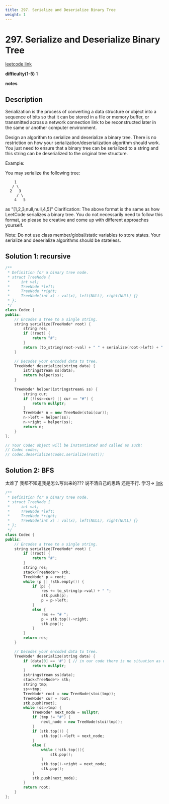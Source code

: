 ```yaml
---
title: 297. Serialize and Deserialize Binary Tree
weight: 1
---
```

# 297. Serialize and Deserialize Binary Tree

[leetcode link](https://leetcode.com/problems/serialize-and-deserialize-binary-tree/)

**difficulty(1-5)** 
1

**notes**

## Description
Serialization is the process of converting a data structure or object into a sequence of bits so that it can be stored in a file or memory buffer, or transmitted across a network connection link to be reconstructed later in the same or another computer environment.

Design an algorithm to serialize and deserialize a binary tree. There is no restriction on how your serialization/deserialization algorithm should work. You just need to ensure that a binary tree can be serialized to a string and this string can be deserialized to the original tree structure.

Example: 

You may serialize the following tree:
```
    1
   / \
  2   3
     / \
    4   5
```
as "[1,2,3,null,null,4,5]"
Clarification: The above format is the same as how LeetCode serializes a binary tree. You do not necessarily need to follow this format, so please be creative and come up with different approaches yourself.

Note: Do not use class member/global/static variables to store states. Your serialize and deserialize algorithms should be stateless.

## Solution 1: recursive
```c++
/**
 * Definition for a binary tree node.
 * struct TreeNode {
 *     int val;
 *     TreeNode *left;
 *     TreeNode *right;
 *     TreeNode(int x) : val(x), left(NULL), right(NULL) {}
 * };
 */
class Codec {
public:
    // Encodes a tree to a single string.
    string serialize(TreeNode* root) {
        string res;
        if (!root) {
            return "#";
        }
        return (to_string(root->val) + " " + serialize(root->left) + " " + serialize(root->right));
    }

    // Decodes your encoded data to tree.
    TreeNode* deserialize(string data) {
        istringstream ss(data);
        return helper(ss);
    }
    
    TreeNode* helper(istringstream& ss) {
        string cur;
        if (!(ss>>cur) || cur == "#") {
            return nullptr;
        }
        TreeNode* n = new TreeNode(stoi(cur));
        n->left = helper(ss);
        n->right = helper(ss);
        return n;
    }
};

// Your Codec object will be instantiated and called as such:
// Codec codec;
// codec.deserialize(codec.serialize(root));
```

## Solution 2: BFS
太难了 我都不知道我是怎么写出来的??? 说不清自己的思路 还是不行.
学习-> [link](https://leetcode.com/problems/serialize-and-deserialize-binary-tree/discuss/74260/Recursive-DFS-Iterative-DFS-and-BFS)
```c++
/**
 * Definition for a binary tree node.
 * struct TreeNode {
 *     int val;
 *     TreeNode *left;
 *     TreeNode *right;
 *     TreeNode(int x) : val(x), left(NULL), right(NULL) {}
 * };
 */
class Codec {
public:
    // Encodes a tree to a single string.
    string serialize(TreeNode* root) {
        if (!root) {
            return "#";
        }
        string res;
        stack<TreeNode*> stk;
        TreeNode* p = root;
        while (p || !stk.empty()) {
            if (p) {
                res += to_string(p->val) + " ";
                stk.push(p);
                p = p->left;
            }
            else {
                res += "# ";
                p = stk.top()->right;
                stk.pop();
            }
        }
        return res;
    }

    // Decodes your encoded data to tree.
    TreeNode* deserialize(string data) {
        if (data[0] == '#') { // in our code there is no situation as data.length() == 0 
            return nullptr;
        }
        istringstream ss(data);
        stack<TreeNode*> stk;
        string tmp;
        ss>>tmp;
        TreeNode* root = new TreeNode(stoi(tmp));
        TreeNode* cur = root;
        stk.push(root);
        while (ss>>tmp) {
            TreeNode* next_node = nullptr;
            if (tmp != "#") {
                next_node = new TreeNode(stoi(tmp));
            }
            if (stk.top()) {
                stk.top()->left = next_node;
            }
            else {
                while (!stk.top()){
                    stk.pop();
                }
                stk.top()->right = next_node;
                stk.pop();
            }
            stk.push(next_node);
        }
        return root;
    }
};
```
